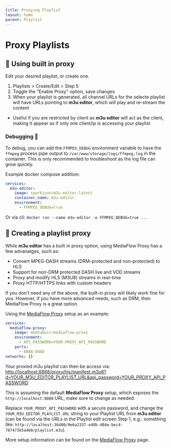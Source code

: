 ```yaml
---
title: Proxying Playlist
layout: home
parent: Playlist
---
```


# Proxy Playlists

## 🔄 Using built in proxy

Edit your desired playlist, or create one.

1. Playlists > Create/Edit > Step 5
2. Toggle the "Enable Proxy" option, save changes
3. When your playlist is generated, all channel URLs for the selecte playlist will have URLs pointing to **m3u editor**, which will play and re-stream the content
  - Useful if you are restricted by client as **m3u editor** will act as the client, making it appear as if only one client/ip is accessing your playlist

### Debugging 🐛

To debug, you can add the `FFMPEG_DEBUG` environment variable to have the `ffmpeg` process pipe output to `/var/www/storage/logs/ffmpeg.log` in the container. This is only recommended to troubleshoot as the log file can grow quickly.

Example docker compose addition:

```yaml
services:
  m3u-editor:
    image: sparkison/m3u-editor:latest
    container_name: m3u-editor
    environment:
      - FFMPEG_DEBUG=true
```

Or via cli: `docker run --name m3u-editor -e FFMPEG_DEBUG=true ...`


## 📡 Creating a playlist proxy

While **m3u editor** has a built in proxy option, using MediaFlow Proxy has a few advanatges, such as:

- Convert MPEG-DASH streams (DRM-protected and non-protected) to HLS
- Support for non-DRM protected DASH live and VOD streams
- Proxy and modify HLS (M3U8) streams in real-time
- Proxy HTTP/HTTPS links with custom headers

If you don't need any of the above, the built-in proxy will likely work fine for you.
However, if you have more advanced needs, such as DRM, then MediaFlow Proxy is a great option.

Using the [MediaFlow Proxy](https://github.com/mhdzumair/mediaflow-proxy) setup as an example:

```yaml
services:
  mediaflow-proxy:
    image: mhdzumair/mediaflow-proxy
    environment:
      - API_PASSWORD=YOUR_PROXY_API_PASSWORD
    ports:
      - 8888:8888
networks: {}

```

Your proxied m3u playlist can then be access via: [http://localhost:8888/proxy/hls/manifest.m3u8?d=YOUR_M3U_EDITOR_PLAYLIST_URL&api_password=YOUR_PROXY_API_PASSWORD](http://localhost:8888/proxy/hls/manifest.m3u8?d=YOUR_M3U_EDITOR_PLAYLIST_URL&api_password=YOUR_PROXY_API_PASSWORD)

This is assuming the default **MediaFlow Proxy** setup, which exposes the `http://localhost:8888` URL, make sure to change as needed. 

Replace `YOUR_PROXY_API_PASSWORD` with a secure password, and change the `YOUR_M3U_EDITOR_PLAYLIST_URL` string to your Playlist URL from **m3u editor** (can be found via the URLs in the Playlist edit screen Step 1, e.g.: something like: `http://localhost:36400/9e6a2337-e48b-404e-bec4-787473b5a4b8/playlist.m3u`).

More setup information can be found on the [MediaFlow Proxy](https://github.com/mhdzumair/mediaflow-proxy) page.